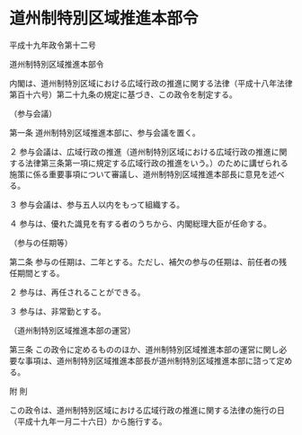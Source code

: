 # 道州制特別区域推進本部令

平成十九年政令第十二号

道州制特別区域推進本部令

内閣は、道州制特別区域における広域行政の推進に関する法律（平成十八年法律第百十六号）第二十九条の規定に基づき、この政令を制定する。

（参与会議）

第一条 道州制特別区域推進本部に、参与会議を置く。

２ 参与会議は、広域行政の推進（道州制特別区域における広域行政の推進に関する法律第三条第一項に規定する広域行政の推進をいう。）のために講ぜられる施策に係る重要事項について審議し、道州制特別区域推進本部長に意見を述べる。

３ 参与会議は、参与五人以内をもって組織する。

４ 参与は、優れた識見を有する者のうちから、内閣総理大臣が任命する。

（参与の任期等）

第二条 参与の任期は、二年とする。ただし、補欠の参与の任期は、前任者の残任期間とする。

２ 参与は、再任されることができる。

３ 参与は、非常勤とする。

（道州制特別区域推進本部の運営）

第三条 この政令に定めるもののほか、道州制特別区域推進本部の運営に関し必要な事項は、道州制特別区域推進本部長が道州制特別区域推進本部に諮って定める。

附 則

この政令は、道州制特別区域における広域行政の推進に関する法律の施行の日（平成十九年一月二十六日）から施行する。
